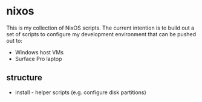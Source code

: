 # nixos
This is my collection of NixOS scripts. The current intention is to build out a set of scripts to configure my development environment that can be pushed out to:
  
* Windows host VMs
* Surface Pro laptop

## structure

* install - helper scripts (e.g. configure disk partitions)
